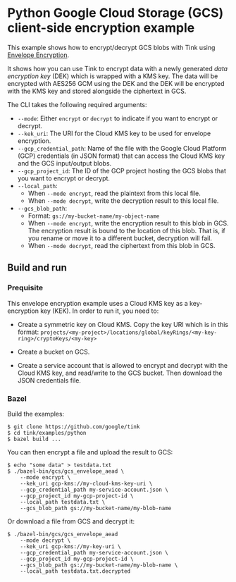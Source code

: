 # Python Google Cloud Storage (GCS) client-side encryption example

This example shows how to encrypt/decrypt GCS blobs with Tink using
[Envelope Encryption](https://cloud.google.com/kms/docs/envelope-encryption).

It shows how you can use Tink to encrypt data with a newly generated *data
encryption key* (DEK) which is wrapped with a KMS key. The data will be
encrypted with AES256 GCM using the DEK and the DEK will be encrypted with the
KMS key and stored alongside the ciphertext in GCS.

The CLI takes the following required arguments:

*   `--mode`: Either `encrypt` or `decrypt` to indicate if you want to encrypt
    or decrypt.
*   `--kek_uri`: The URI for the Cloud KMS key to be used for envelope encryption.
*   `--gcp_credential_path`: Name of the file with the Google Cloud Platform (GCP)
    credentials (in JSON format) that can access the Cloud KMS key and the GCS
    input/output blobs.
*   `--gcp_project_id`: The ID of the GCP project hosting the GCS blobs that you
    want to encrypt or decrypt.
*   `--local_path`:
    *   When `--mode encrypt`, read the plaintext from this local file.
    *   When `--mode decrypt`, write the decryption result to this local file.
*   `--gcs_blob_path`:
    *   Format: `gs://my-bucket-name/my-object-name`
    *   When `--mode encrypt`, write the encryption result to this blob in GCS.
        The encryption result is bound to the location of this blob. That is, if
        you rename or move it to a different bucket, decryption will fail.
    *   When `--mode decrypt`, read the ciphertext from this blob in GCS.

## Build and run

### Prequisite

This envelope encryption example uses a Cloud KMS key as a key-encryption key
(KEK). In order to run it, you need to:

*   Create a symmetric key on Cloud KMS. Copy the key URI which is in this
    format:
    `projects/<my-project>/locations/global/keyRings/<my-key-ring>/cryptoKeys/<my-key>`

*   Create a bucket on GCS.

*   Create a service account that is allowed to encrypt and decrypt with the
    Cloud KMS key, and read/write to the GCS bucket. Then download the JSON
    credentials file.

### Bazel

Build the examples:

```shell
$ git clone https://github.com/google/tink
$ cd tink/examples/python
$ bazel build ...
```

You can then encrypt a file and upload the result to GCS:

```shell
$ echo "some data" > testdata.txt
$ ./bazel-bin/gcs/gcs_envelope_aead \
    --mode encrypt \
    --kek_uri gcp-kms://my-cloud-kms-key-uri \
    --gcp_credential_path my-service-account.json \
    --gcp_project_id my-gcp-project-id \
    --local_path testdata.txt \
    --gcs_blob_path gs://my-bucket-name/my-blob-name
```

Or download a file from GCS and decrypt it:

```shell
$ ./bazel-bin/gcs/gcs_envelope_aead
    --mode decrypt \
    --kek_uri gcp-kms://my-key-uri \
    --gcp_credential_path my-service-account.json \
    --gcp_project_id my-gcp-project-id \
    --gcs_blob_path gs://my-bucket-name/my-blob-name \
    --local_path testdata.txt.decrypted
```
